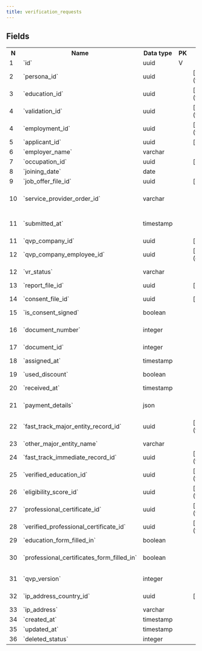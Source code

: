 ```yaml
---
title: verification_requests 
---
```


## Fields

<table style="width: 100%">
    <colgroup>
       <col span="1" style="width: 3%;"/>
       <col span="1" style="width: 12%;"/>
       <col span="1" style="width: 10%;"/>
       <col span="1" style="width: 3%;"/>
       <col span="1" style="width: 12%;"/>
       <col span="1" style="width: 60%;"/>
    </colgroup>
  <tr>
    <th>N</th>
    <th>Name</th>
    <th>Data type</th>
    <th>PK</th>
    <th>FK</th>
    <th>Description</th>
  </tr>
<tr><td>1</td><td>`id`</td><td>uuid</td><td>V</td><td></td><td>autogenerated</td></tr>
<tr><td>2</td><td>`persona_id`</td><td>uuid</td><td></td><td>[`verification_request_persona`](verification_request_persona.md)</td><td>Personal information. Relationship cardinality: 1-1</td></tr>
<tr><td>3</td><td>`education_id`</td><td>uuid</td><td></td><td>[`verification_request_education`](verification_request_education.md)</td><td></td></tr>
<tr><td>4</td><td>`validation_id`</td><td>uuid</td><td></td><td>[`verification_request_validations`](verification_request_validations.md)</td><td>Reference to the most recent validation</td></tr>
<tr><td>4</td><td>`employment_id`</td><td>uuid</td><td></td><td>[`verification_request_employment`](verification_request_employment.md)</td><td></td></tr>
<tr><td>5</td><td>`applicant_id`</td><td>uuid</td><td></td><td>[`applicants`](applicants.md)</td><td>The applicant that this VR belongs to</td></tr>
<tr><td>6</td><td>`employer_name`</td><td>varchar</td><td></td><td></td><td>The employer that issued the job offer</td></tr>
<tr><td>7</td><td>`occupation_id`</td><td>uuid</td><td></td><td>[`occupations`](occupations.md)</td><td>Occupation from the job offer</td></tr>
<tr><td>8</td><td>`joining_date`</td><td>date</td><td></td><td></td><td>Joining date from the job offer</td></tr>
<tr><td>9</td><td>`job_offer_file_id`</td><td>uuid</td><td></td><td>[`file_storage`](file_storage.md)</td><td>Job offer document</td></tr>
<tr><td>10</td><td>`service_provider_order_id`</td><td>varchar</td><td></td><td></td><td>In QVP V1 vrs were tied to a service provider id. This field is not used any more but it is migrated just in case.</td></tr>
<tr><td>11</td><td>`submitted_at`</td><td>timestamp</td><td></td><td></td><td>Time when VR was submitted for verification, the same time that the time when VR was paid for (payment.transaction_date)</td></tr>
<tr><td>11</td><td>`qvp_company_id`</td><td>uuid</td><td></td><td>[`qvp_companies`](qvp_companies.md)</td><td></td></tr>
<tr><td>12</td><td>`qvp_company_employee_id`</td><td>uuid</td><td></td><td>[`qvp_company_employees`](qvp_company_employees.md)</td><td></td></tr>
<tr><td>12</td><td>`vr_status`</td><td>varchar</td><td></td><td></td><td>One of: draft, unpaid, payment pending, paid, qualified, withdrawn, unqualified.</td></tr>
<tr><td>13</td><td>`report_file_id`</td><td>uuid</td><td></td><td>[`file_storage`](file_storage.md)</td><td>uuid - a file that contains a printable verification report</td></tr>
<tr><td>14</td><td>`consent_file_id`</td><td>uuid</td><td></td><td>[`file_storage`](file_storage.md)</td><td>A file (pdf) that contains text that the applicant agrees to the terms and conditions and applicant's name.</td></tr>
<tr><td>15</td><td>`is_consent_signed`</td><td>boolean</td><td></td><td></td><td>True is applicant checked consent checkbox</td></tr>
<tr><td>16</td><td>`document_number`</td><td>integer</td><td></td><td></td><td>User-friendly numeric document number that is used to identify the VR in emails, communications, printed documents. </td></tr>
<tr><td>17</td><td>`document_id`</td><td>integer</td><td></td><td></td><td>User-readable id of the document</td></tr>
<tr><td>18</td><td>`assigned_at`</td><td>timestamp</td><td></td><td></td><td>Date and time when the vr was assigned to a specific verifier (employee) within the Service provider</td></tr>
<tr><td>19</td><td>`used_discount`</td><td>boolean</td><td></td><td></td><td></td></tr>
<tr><td>20</td><td>`received_at`</td><td>timestamp</td><td></td><td></td><td>Received (distributed to) by a Service provider company</td></tr>
<tr><td>21</td><td>`payment_details`</td><td>json</td><td></td><td></td><td>JSON describing payment totals as well as separate payments as an array</td></tr>
<tr><td>22</td><td>`fast_track_major_entity_record_id`</td><td>uuid</td><td></td><td>[`fast_track_major_entity_records`](fast_track_major_entity_records.md)</td><td>A reference to the entity that is on the fast track major entity list if a VR is based on the offer made by such company.</td></tr>
<tr><td>23</td><td>`other_major_entity_name`</td><td>varchar</td><td></td><td></td><td></td></tr>
<tr><td>24</td><td>`fast_track_immediate_record_id`</td><td>uuid</td><td></td><td>[`fast_track_immediate_records`](fast_track_immediate_records.md)</td><td></td></tr>
<tr><td>25</td><td>`verified_education_id`</td><td>uuid</td><td></td><td>[`verification_request_education`](verification_request_education.md)</td><td>An already verified eduсation that in certain cases can be attached to the VR</td></tr>
<tr><td>26</td><td>`eligibility_score_id`</td><td>uuid</td><td></td><td>[`verification_request_eligibility_scores`](verification_request_eligibility_scores.md)</td><td>A reference to a set of marks (or scores) that defines the eligibility score for this VR</td></tr>
<tr><td>27</td><td>`professional_certificate_id`</td><td>uuid</td><td></td><td>[`verification_request_professional_certificates`](verification_request_professional_certificates.md)</td><td>A professional certificate that is submitted for verification with the current VR.</td></tr>
<tr><td>28</td><td>`verified_professional_certificate_id`</td><td>uuid</td><td></td><td>[`verification_request_professional_certificates`](verification_request_professional_certificates.md)</td><td>An already verified professional certificate that can be attached to the vr in certain cases.</td></tr>
<tr><td>29</td><td>`education_form_filled_in`</td><td>boolean</td><td></td><td></td><td>Shows if verification_request_education is filled in</td></tr>
<tr><td>30</td><td>`professional_certificates_form_filled_in`</td><td>boolean</td><td></td><td></td><td>Shows if verification_request_candidate_professional_certificate is filled in</td></tr>
<tr><td>31</td><td>`qvp_version`</td><td>integer</td><td></td><td></td><td>not sure but I guess it distinguishes the requests from QVP v1 and QVP v2. Better to keep it</td></tr>
<tr><td>32</td><td>`ip_address_country_id`</td><td>uuid</td><td></td><td>[`countries`](countries.md)</td><td>There must be a validation based on ip, it is used for applying a VAT tax for a payment</td></tr>
<tr><td>33</td><td>`ip_address`</td><td>varchar</td><td></td><td></td><td>ip adress where the verification request was created.</td></tr>
<tr><td>34</td><td>`created_at`</td><td>timestamp</td><td></td><td></td><td></td></tr>
<tr><td>35</td><td>`updated_at`</td><td>timestamp</td><td></td><td></td><td></td></tr>
<tr><td>36</td><td>`deleted_status`</td><td>integer</td><td></td><td></td><td>0 - active record, 1 - deleted record.</td></tr>

</table>